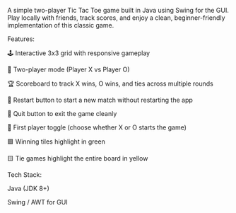 A simple two-player Tic Tac Toe game built in Java using Swing for the GUI. Play locally with friends, track scores, and enjoy a clean, beginner-friendly implementation of this classic game.

Features:

🕹️ Interactive 3x3 grid with responsive gameplay

👥 Two-player mode (Player X vs Player O)

🏆 Scoreboard to track X wins, O wins, and ties across multiple rounds

🔄 Restart button to start a new match without restarting the app

🚪 Quit button to exit the game cleanly

🎲 First player toggle (choose whether X or O starts the game)

🟩 Winning tiles highlight in green

🟨 Tie games highlight the entire board in yellow

Tech Stack:

Java (JDK 8+)

Swing / AWT for GUI
